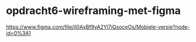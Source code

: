 # opdracht6-wireframing-met-figma

https://www.figma.com/file/il0AxBf9yA2Yl7iQsoceOs/Mobiele-versie?node-id=0%3A1
